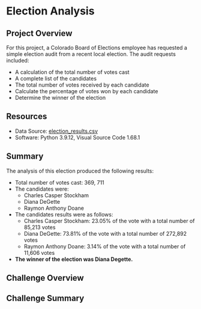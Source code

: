 # Election Analysis
## Project Overview
For this project, a Colorado Board of Elections employee has requested a simple election audit from a recent local election. The audit requests included:
- A calculation of the total number of votes cast
- A complete list of the candidates
- The total number of votes received by each candidate
- Calculate the percentage of votes won by each candidate
- Determine the winner of the election

## Resources
- Data Source: [election_results.csv](Resources/election_results.csv)
- Software: Python 3.9.12, Visual Source Code 1.68.1

## Summary
The analysis of this election produced the following results:
- Total number of votes cast: 369, 711
- The candidates were:
  - Charles Casper Stockham
  - Diana DeGette
  - Raymon Anthony Doane
- The candidates results were as follows:
  - Charles Casper Stockham:  23.05% of the vote with a total number of 85,213 votes
  - Diana DeGette:  73.81% of the vote with a total number of 272,892 votes
  - Raymon Anthony Doane:  3.14% of the vote with a total number of 11,606 votes
- **The winner of the election was Diana Degette.**

## Challenge Overview

## Challenge Summary
